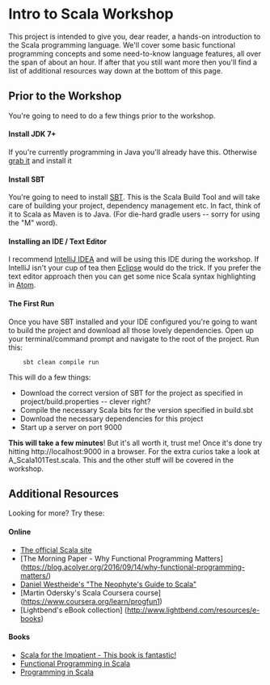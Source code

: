 # Intro to Scala Workshop 
This project is intended to give you, dear reader, a hands-on introduction 
to the Scala programming language. We'll cover some basic functional 
programming concepts and some need-to-know language features, all over the 
span of about an hour. If after that you still want more then you'll find 
a list of additional resources way down at the bottom of this page. 


## Prior to the Workshop
You're going to need to do a few things prior to the workshop.

#### Install JDK 7+
If you're currently programming in Java you'll already have this. 
Otherwise [grab it](http://www.oracle.com/technetwork/java/javase) and 
install it

#### Install SBT
You're going to need to install [SBT](http://www.scala-sbt.org/). This 
is the Scala Build Tool and will take care of building your project, 
dependency management etc. In fact, think of it to Scala as Maven is to 
Java. (For die-hard gradle users -- sorry for using the "M" word).

#### Installing an IDE / Text Editor
I recommend [IntelliJ IDEA](docs/setup-intellij.md) and will be using
this IDE during the workshop. If IntelliJ isn't your cup of tea then 
[Eclipse](docs/setup-eclipse.md) would do the trick. If you prefer the 
text editor approach then you can get some nice Scala syntax highlighting 
in [Atom](docs/setup-atom.md).

#### The First Run 
Once you have SBT installed and your IDE configured you're going to want 
to build the project and download all those lovely dependencies. Open up 
your terminal/command prompt and navigate to the root of the project. 
Run this:
```
    sbt clean compile run
```
This will do a few things:
* Download the correct version of SBT for the project as specified in 
project/build.properties -- clever right?
* Compile the necessary Scala bits for the version specified in build.sbt
* Download the necessary dependencies for this project
* Start up a server on port 9000

__This will take a few minutes__! But it's all worth it, trust me! Once 
it's done try hitting http://localhost:9000 in a browser. For the extra 
curios take a look at A_Scala101Test.scala. This and the other stuff 
will be covered in the workshop.  


## Additional Resources
Looking for more? Try these:

#### Online
* [The official Scala site](http://www.scala-lang.org)
* [The Morning Paper - Why Functional Programming Matters] (https://blog.acolyer.org/2016/09/14/why-functional-programming-matters/)
* [Daniel Westheide's "The Neophyte's Guide to Scala"](http://danielwestheide.com/scala/neophytes.html)
* [Martin Odersky's Scala Coursera course] (https://www.coursera.org/learn/progfun1)
* [Lightbend's eBook collection] (http://www.lightbend.com/resources/e-books)

#### Books
* [Scala for the Impatient - This book is fantastic!](https://www.amazon.co.uk/Scala-Impatient-Cay-Horstmann/dp/0321774094)
* [Functional Programming in Scala](https://www.amazon.co.uk/Functional-Programming-Scala-Paul-Chiusano/dp/1617290653)
* [Programming in Scala](https://www.amazon.co.uk/Programming-Scala-Comprehensive-Step-Step-ebook/dp/B01EX49FOU)
 
